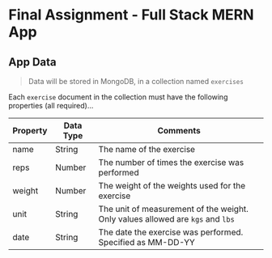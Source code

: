 # Final Assignment - Full Stack MERN App

## App Data
> Data will be stored in MongoDB, in a collection named `exercises`

Each `exercise` document in the collection must have the following properties (all required)...

|Property|Data Type|Comments|
|--------|---------|--------|
|name|String|The name of the exercise|
|reps|Number|The number of times the exercise was performed|
|weight|Number|The weight of the weights used for the exercise|
|unit|String|The unit of measurement of the weight. Only values allowed are `kgs` and `lbs`|
|date|String|The date the exercise was performed. Specified as MM-DD-YY|
